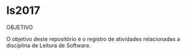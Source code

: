 # ls2017


OBJETIVO

O objetivo deste repositório é o registro de atividades relacionadas a disciplina de Leitura de Software.
